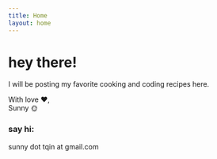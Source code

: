 ```yaml
---
title: Home
layout: home
---
```


# hey there!  

I will be posting my favorite cooking and coding recipes here.    


With love ❤️,   
Sunny 🌞

### say hi:  

sunny dot tqin at gmail.com

